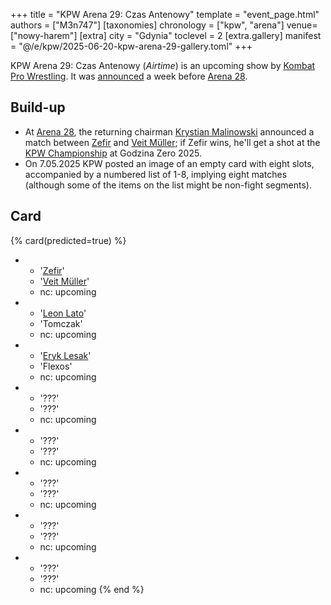 +++
title = "KPW Arena 29: Czas Antenowy"
template = "event_page.html"
authors = ["M3n747"]
[taxonomies]
chronology = ["kpw", "arena"]
venue=["nowy-harem"]
[extra]
city = "Gdynia"
toclevel = 2
[extra.gallery]
manifest = "@/e/kpw/2025-06-20-kpw-arena-29-gallery.toml"
+++

KPW Arena 29: Czas Antenowy (_Airtime_) is an upcoming show by [Kombat Pro Wrestling](@/o/kpw.md). It was [announced][rosetti-zapowiada] a week before [Arena 28](@/e/kpw/2025-04-11-kpw-arena-28.md).

## Build-up

* At [Arena 28](@/e/kpw/2025-04-11-kpw-arena-28.md), the returning chairman [Krystian Malinowski](@/w/krystian-malinowski.md) announced a match between [Zefir](@/w/zefir.md) and [Veit Müller](@/w/veit-mueller.md); if Zefir wins, he'll get a shot at the [KPW Championship](@/c/kpw-championship.md) at Godzina Zero 2025.
* On 7.05.2025 KPW posted an image of an empty card with eight slots, accompanied by a numbered list of 1-8, implying eight matches (although some of the items on the list might be non-fight segments).

## Card

{% card(predicted=true) %}
- - '[Zefir](@/w/zefir.md)'
  - '[Veit Müller](@/w/veit-mueller.md)'
  - nc: upcoming
- - '[Leon Lato](@/w/leon-lato.md)'
  - 'Tomczak'
  - nc: upcoming
- - '[Eryk Lesak](@/w/eryk-lesak.md)'
  - 'Flexos'
  - nc: upcoming
- - '???'
  - '???'
  - nc: upcoming
- - '???'
  - '???'
  - nc: upcoming
- - '???'
  - '???'
  - nc: upcoming
- - '???'
  - '???'
  - nc: upcoming
- - '???'
  - '???'
  - nc: upcoming
{% end %}

[rosetti-zapowiada]: https://www.youtube.com/watch?v=sIOJf0CuMXk
